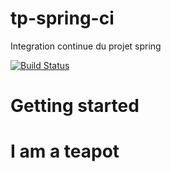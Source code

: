 # tp-spring-ci
Integration continue du projet spring


[![Build Status](https://travis-ci.org/Ludwig-POEJAVA/tp-spring-ci.svg?branch=master)](https://travis-ci.org/Ludwig-POEJAVA/tp-spring-ci)


# Getting started

# I am a teapot

